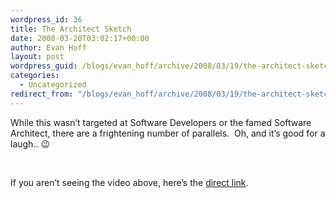 ```yaml
---
wordpress_id: 36
title: The Architect Sketch
date: 2008-03-20T03:02:17+00:00
author: Evan Hoff
layout: post
wordpress_guid: /blogs/evan_hoff/archive/2008/03/19/the-architect-sketch.aspx
categories:
  - Uncategorized
redirect_from: "/blogs/evan_hoff/archive/2008/03/19/the-architect-sketch.aspx/"
---
```

While this wasn&#8217;t targeted at Software Developers or the famed Software Architect, there are a frightening number of parallels.&nbsp; Oh, and it&#8217;s good for a laugh.. 😉

&nbsp;</p> 

If you aren&#8217;t seeing the video above, here&#8217;s the <a href="http://www.youtube.com/watch?v=IwwztaZUkUw" target="_blank">direct link</a>.